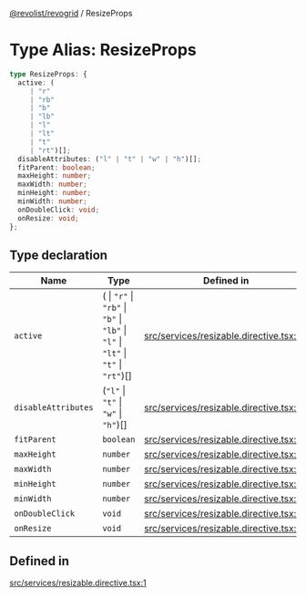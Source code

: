 [@revolist/revogrid](README.md) / ResizeProps

# Type Alias: ResizeProps

```ts
type ResizeProps: {
  active: (
     | "r"
     | "rb"
     | "b"
     | "lb"
     | "l"
     | "lt"
     | "t"
     | "rt")[];
  disableAttributes: ("l" | "t" | "w" | "h")[];
  fitParent: boolean;
  maxHeight: number;
  maxWidth: number;
  minHeight: number;
  minWidth: number;
  onDoubleClick: void;
  onResize: void;
};
```

## Type declaration

| Name | Type | Defined in |
| ------ | ------ | ------ |
| `active` | ( \| `"r"` \| `"rb"` \| `"b"` \| `"lb"` \| `"l"` \| `"lt"` \| `"t"` \| `"rt"`)[] | [src/services/resizable.directive.tsx:2](https://github.com/revolist/revogrid/blob/69db770b4dd0e83354c8d987e03567beaf944291/src/services/resizable.directive.tsx#L2) |
| `disableAttributes` | (`"l"` \| `"t"` \| `"w"` \| `"h"`)[] | [src/services/resizable.directive.tsx:7](https://github.com/revolist/revogrid/blob/69db770b4dd0e83354c8d987e03567beaf944291/src/services/resizable.directive.tsx#L7) |
| `fitParent` | `boolean` | [src/services/resizable.directive.tsx:3](https://github.com/revolist/revogrid/blob/69db770b4dd0e83354c8d987e03567beaf944291/src/services/resizable.directive.tsx#L3) |
| `maxHeight` | `number` | [src/services/resizable.directive.tsx:9](https://github.com/revolist/revogrid/blob/69db770b4dd0e83354c8d987e03567beaf944291/src/services/resizable.directive.tsx#L9) |
| `maxWidth` | `number` | [src/services/resizable.directive.tsx:8](https://github.com/revolist/revogrid/blob/69db770b4dd0e83354c8d987e03567beaf944291/src/services/resizable.directive.tsx#L8) |
| `minHeight` | `number` | [src/services/resizable.directive.tsx:5](https://github.com/revolist/revogrid/blob/69db770b4dd0e83354c8d987e03567beaf944291/src/services/resizable.directive.tsx#L5) |
| `minWidth` | `number` | [src/services/resizable.directive.tsx:4](https://github.com/revolist/revogrid/blob/69db770b4dd0e83354c8d987e03567beaf944291/src/services/resizable.directive.tsx#L4) |
| `onDoubleClick` | `void` | [src/services/resizable.directive.tsx:12](https://github.com/revolist/revogrid/blob/69db770b4dd0e83354c8d987e03567beaf944291/src/services/resizable.directive.tsx#L12) |
| `onResize` | `void` | [src/services/resizable.directive.tsx:11](https://github.com/revolist/revogrid/blob/69db770b4dd0e83354c8d987e03567beaf944291/src/services/resizable.directive.tsx#L11) |

## Defined in

[src/services/resizable.directive.tsx:1](https://github.com/revolist/revogrid/blob/69db770b4dd0e83354c8d987e03567beaf944291/src/services/resizable.directive.tsx#L1)
